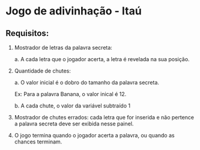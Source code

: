# Jogo de adivinhação - Itaú

## Requisitos: 

1. Mostrador de letras da palavra secreta:
   
   a. A cada letra que o jogador acerta, a letra é revelada na sua posição.

2. Quantidade de chutes:

   a. O valor inicial é o dobro do tamanho da palavra secreta.

      Ex: Para a palavra Banana, o valor inical é 12.

   b. A cada chute, o valor da variável subtraído 1
   

4. Mostrador de chutes errados: cada letra que for inserida e não pertence a palavra secreta deve ser exibida nesse painel.
      
  
5. O jogo termina quando o jogador acerta a palavra, ou quando as chances terminam.

